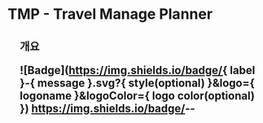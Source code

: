 # TMP - Travel Manage Planner
<ol>
<h2> 개요

![Badge](https://img.shields.io/badge/{ label }-{ message }.svg?{ style(optional) }&logo={ logoname }&logoColor={ logo color(optional) })
https://img.shields.io/badge/<laguage>-<Swift>-<orange>
</ol>

